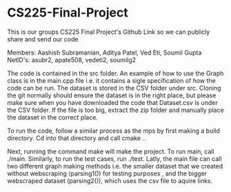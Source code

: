 # CS225-Final-Project
This is our groups CS225 Final Project's Github Link so we can publicly share and send our code

Members: Aashish Subramanian, Aditya Patel, Ved Eti, Soumil Gupta
NetID's: asubr2, apate508, vedeti2, soumilg2

The code is contained in the src folder. An example of how to use the Graph class is in the main.cpp file i.e. it contains a sigle specification of how the code can be run. The dataset is stored in the CSV folder under src. Cloning the git normally should ensure the dataset is in the right place, but please make sure when you have downloaded the code that Dataset.csv is under the CSV folder. If the file is too big, extract the zip folder and manually place the dataset in the correct place.

To run the code, follow a similar process as the mps by first making a build directory. Cd into that directory and call cmake .. 

Next, running the command make will make the project. To run main, call ./main. Similarly, to run the test cases, run ./test. Latly, the main file can call two different graph making methods i.e. the smaller dataset that we created without webscraping (parsing1()) for testing purposes , and the bigger webscraped dataset (parsing2()), which uses the csv file to aquire links. 
